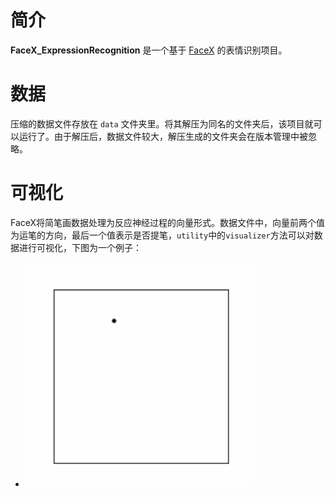 # 简介

**FaceX_ExpressionRecognition** 是一个基于 [FaceX](http://facex.idvxlab.com/) 的表情识别项目。

# 数据

压缩的数据文件存放在 `data` 文件夹里。将其解压为同名的文件夹后，该项目就可以运行了。由于解压后，数据文件较大，解压生成的文件夹会在版本管理中被忽略。

# 可视化

FaceX将简笔画数据处理为反应神经过程的向量形式。数据文件中，向量前两个值为运笔的方向，最后一个值表示是否提笔，`utility`中的`visualizer`方法可以对数据进行可视化，下图为一个例子：

- <img src="figure/test.gif" alt="Example" style="zoom:150%;" />

